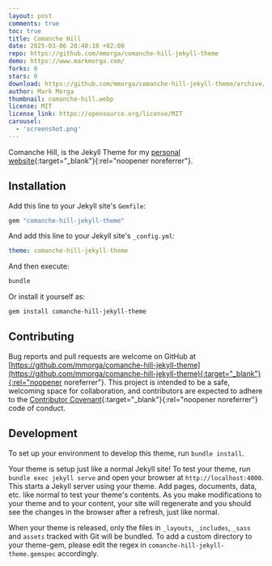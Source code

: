```yaml
---
layout: post
comments: true
toc: true
title: Comanche Hill
date: 2025-03-06 20:40:18 +02:00
repo: https://github.com/mmorga/comanche-hill-jekyll-theme
demo: https://www.markmorga.com/
forks: 0
stars: 0
download: https://github.com/mmorga/comanche-hill-jekyll-theme/archive/refs/heads/master.zip
author: Mark Morga
thumbnail: comanche-hill.webp
license: MIT
license_link: https://opensource.org/license/MIT
carousel:
  - 'screenshot.png'
---
```


Comanche Hill, is the Jekyll Theme for my [personal website](http://markmorga.com){:target="_blank"}{:rel="noopener noreferrer"}.

## Installation

Add this line to your Jekyll site's `Gemfile`:

```ruby
gem "comanche-hill-jekyll-theme"
```

And add this line to your Jekyll site's `_config.yml`:

```yaml
theme: comanche-hill-jekyll-theme
```

And then execute:

```bash
bundle
```

Or install it yourself as:

```bash
gem install comanche-hill-jekyll-theme
```

## Contributing

Bug reports and pull requests are welcome on GitHub at [https://github.com/mmorga/comanche-hill-jekyll-theme](https://github.com/mmorga/comanche-hill-jekyll-theme){:target="_blank"}{:rel="noopener noreferrer"}. This project is intended to be a safe, welcoming space for collaboration, and contributors are expected to adhere to the [Contributor Covenant](http://contributor-covenant.org){:target="_blank"}{:rel="noopener noreferrer"} code of conduct.

## Development

To set up your environment to develop this theme, run `bundle install`.

Your theme is setup just like a normal Jekyll site! To test your theme, run `bundle exec jekyll serve` and open your browser at `http://localhost:4000`. This starts a Jekyll server using your theme. Add pages, documents, data, etc. like normal to test your theme's contents. As you make modifications to your theme and to your content, your site will regenerate and you should see the changes in the browser after a refresh, just like normal.

When your theme is released, only the files in `_layouts`, `_includes`, `_sass` and `assets` tracked with Git will be bundled.
To add a custom directory to your theme-gem, please edit the regex in `comanche-hill-jekyll-theme.gemspec` accordingly.
